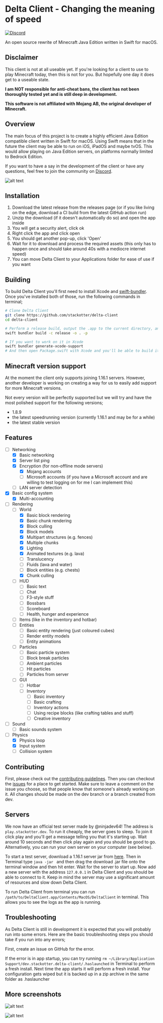 # Delta Client - Changing the meaning of speed

[![Discord](https://img.shields.io/discord/851058836776419368.svg?label=&logo=discord&logoColor=ffffff&color=5C5C5C&labelColor=6A7EC2)](https://discord.gg/xZPyDbmR6k)

An open source rewrite of Minecraft Java Edition written in Swift for macOS.

## Disclaimer

This client is not at all useable yet. If you're looking for a client to use to play Minecraft today, then this is not for you. But hopefully one day it does get to a useable state.

**I am NOT responsible for anti-cheat bans, the client has not been thoroughly tested yet and is still deep in development.**

**This software is not affiliated with Mojang AB, the original developer of Minecraft.**

## Overview

The main focus of this project is to create a highly efficient Java Edition compatible client written in Swift for macOS. Using Swift means that in the future the client may be able to run on iOS, iPadOS and maybe tvOS. This would allow playing on Java Edition servers, on platforms normally limited to Bedrock Edition.

If you want to have a say in the development of the client or have any questions, feel free to join the community on [Discord](https://discord.gg/xZPyDbmR6k).

![alt text](https://github.com/stackotter/delta-client/blob/main/Screenshots/hypixel-1.png?raw=true)

## Installation

1. Download the latest release from the releases page (or if you like living on the edge, download a CI build from the latest GitHub action run)
2. Unzip the download (if it doesn't automatically do so) and open the app inside
3. You will get a security alert, click ok
4. Right click the app and click open
5. You should get another pop-up, click 'Open'
6. Wait for it to download and process the required assets (this only has to happen once and should take around 40s with a mediocre internet speed)
7. You can move Delta Client to your Applications folder for ease of use if you want

## Building

To build Delta Client you'll first need to install Xcode and [swift-bundler](https://github.com/stackotter/swift-bundler). Once you've installed both of those, run the following commands in terminal;

```sh
# Clone Delta Client
git clone https://github.com/stackotter/delta-client
cd delta-client

# Perform a release build, output the .app to the current directory, and show a fancy progress bar in a pop-up window
swift bundler build -c release -o . -p

# If you want to work on it in Xcode
swift bundler generate-xcode-support
# And then open Package.swift with Xcode and you'll be able to build it from Xcode too
```

## Minecraft version support

At the moment the client only supports joining 1.16.1 servers. However, another developer is working on creating a way for us to easily add support for more Minecraft versions.

Not every version will be perfectly supported but we will try and have the most polished support for the following versions;

- 1.8.9
- the latest speedrunning version (currently 1.16.1 and may be for a while)
- the latest stable version

## Features

- [ ] Networking
  - [x] Basic networking
  - [x] Server list ping
  - [x] Encryption (for non-offline mode servers)
    - [x] Mojang accounts
    - [ ] Microsoft accounts (if you have a Microsoft account and are willing to test logging on for me I can implement this)
  - [ ] LAN server detection
- [x] Basic config system
  - [x] Multi-accounting
- [ ] Rendering
  - [ ] World
    - [x] Basic block rendering
    - [x] Basic chunk rendering
    - [x] Block culling
    - [x] Block models
    - [x] Multipart structures (e.g. fences)
    - [x] Multiple chunks
    - [x] Lighting
    - [x] Animated textures (e.g. lava)
    - [ ] Translucency
    - [ ] Fluids (lava and water)
    - [ ] Block entities (e.g. chests)
    - [x] Chunk culling
  - [ ] HUD
    - [ ] Basic text
    - [ ] Chat
    - [ ] F3-style stuff
    - [ ] Bossbars
    - [ ] Scoreboard
    - [ ] Health, hunger and experience
  - [ ] Items (like in the inventory and hotbar)
  - [ ] Entities
    - [ ] Basic entity rendering (just coloured cubes)
    - [ ] Render entity models
    - [ ] Entity animations
  - [ ] Particles
    - [ ] Basic particle system
    - [ ] Block break particles
    - [ ] Ambient particles
    - [ ] Hit particles
    - [ ] Particles from server
  - [ ] GUI
    - [ ] Hotbar
    - [ ] Inventory
      - [ ] Basic inventory
      - [ ] Basic crafting
      - [ ] Inventory actions
      - [ ] Using recipe blocks (like crafting tables and stuff)
      - [ ] Creative inventory
- [ ] Sound
  - [ ] Basic sounds system
- [ ] Physics
  - [x] Physics loop
  - [x] Input system
  - [ ] Collision system

## Contributing

First, please check out the [contributing guidelines](Contributing.md). Then you can checkout the [issues](https://github.com/stackotter/delta-client/issues) for a place to get started. Make sure to leave a comment on the issue you choose, so that people know that someone's already working on it. All changes should be made on the dev branch or a branch created from dev.

## Servers

We now have an official test server made by @ninjadev64! The address is `play.stackotter.dev`. To run it cheaply, the server goes to sleep. To join it click play and you'll get a message telling you that it's starting up. Wait around 10 seconds and then click play again and you should be good to go. Alternatively, you can run your own server on your computer (see below).

To start a test server, download a 1.16.1 server jar from [here](https://mcversions.net/download/1.16.1). Then in Terminal type `java -jar ` and then drag the download .jar file onto the terminal window and then hit enter. Wait for the server to start up. Now add a new server with the address `127.0.0.1` in Delta Client and you should be able to connect to it. Keep in mind the server may use a significant amount of resources and slow down Delta Client.

To run Delta Client from terminal you can run `/path/to/DeltaClient.app/Contents/MacOS/DeltaClient` in terminal. This allows you to see the logs as the app is running.

## Troubleshooting

As Delta Client is still in development it is expected that you will probably run into some errors. Here are the basic troubleshooting steps you should take if you run into any errors;

First, create an issue on GitHub for the error.

If the error is in app startup, you can try running `rm ~/Library/Application Support/dev.stackotter.delta-client/.haslaunched` in Terminal to perform a fresh install. Next time the app starts it will perform a fresh install. Your configuration gets wiped but it is backed up in a zip archive in the same folder as .haslauncher

## More screenshots

![alt text](https://github.com/stackotter/delta-client/blob/main/Screenshots/hypixel-2.png?raw=true)

![alt text](https://github.com/stackotter/delta-client/blob/main/Screenshots/ui.png?raw=true)
